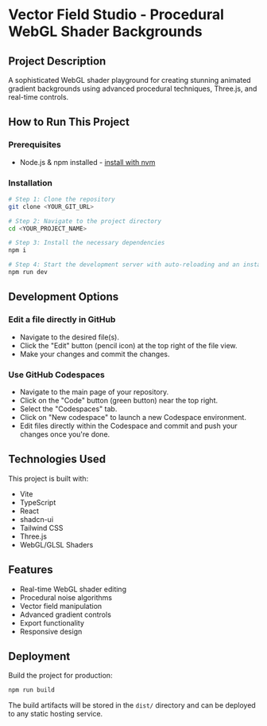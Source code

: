 # Vector Field Studio - Procedural WebGL Shader Backgrounds

## Project Description

A sophisticated WebGL shader playground for creating stunning animated gradient backgrounds using advanced procedural techniques, Three.js, and real-time controls.

## How to Run This Project

### Prerequisites

- Node.js & npm installed - [install with nvm](https://github.com/nvm-sh/nvm#installing-and-updating)

### Installation

```sh
# Step 1: Clone the repository
git clone <YOUR_GIT_URL>

# Step 2: Navigate to the project directory
cd <YOUR_PROJECT_NAME>

# Step 3: Install the necessary dependencies
npm i

# Step 4: Start the development server with auto-reloading and an instant preview
npm run dev
```

## Development Options

### Edit a file directly in GitHub

- Navigate to the desired file(s).
- Click the "Edit" button (pencil icon) at the top right of the file view.
- Make your changes and commit the changes.

### Use GitHub Codespaces

- Navigate to the main page of your repository.
- Click on the "Code" button (green button) near the top right.
- Select the "Codespaces" tab.
- Click on "New codespace" to launch a new Codespace environment.
- Edit files directly within the Codespace and commit and push your changes once you're done.

## Technologies Used

This project is built with:

- Vite
- TypeScript
- React
- shadcn-ui
- Tailwind CSS
- Three.js
- WebGL/GLSL Shaders

## Features

- Real-time WebGL shader editing
- Procedural noise algorithms
- Vector field manipulation
- Advanced gradient controls
- Export functionality
- Responsive design

## Deployment

Build the project for production:

```sh
npm run build
```

The build artifacts will be stored in the `dist/` directory and can be deployed to any static hosting service.
